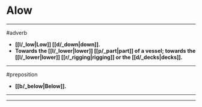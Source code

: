 # Alow
---
#adverb
- **[[l/_low|Low]] [[d/_down|down]].**
- **Towards the [[l/_lower|lower]] [[p/_part|part]] of a vessel; towards the [[l/_lower|lower]] [[r/_rigging|rigging]] or the [[d/_decks|decks]].**
---
#preposition
- **[[b/_below|Below]].**
---
---
